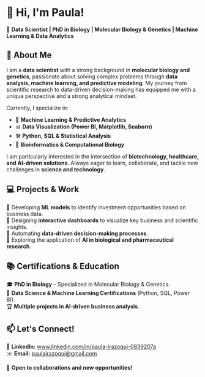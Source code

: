 # 👋 Hi, I'm Paula!  
🔬 **Data Scientist | PhD in Biology | Molecular Biology & Genetics | Machine Learning & Data Analytics**  

## 🚀 About Me  
I am a **data scientist** with a strong background in **molecular biology and genetics**, passionate about solving complex problems through **data analysis, machine learning, and predictive modeling**. My journey from scientific research to data-driven decision-making has equipped me with a unique perspective and a strong analytical mindset.  

Currently, I specialize in:  
- 🧠 **Machine Learning & Predictive Analytics**  
- 📊 **Data Visualization (Power BI, Matplotlib, Seaborn)**  
- 🛠 **Python, SQL & Statistical Analysis**  
- 🔬 **Bioinformatics & Computational Biology**  

I am particularly interested in the intersection of **biotechnology, healthcare, and AI-driven solutions**. Always eager to learn, collaborate, and tackle new challenges in **science and technology**.  

## 💻 Projects & Work  
🔹 Developing **ML models** to identify investment opportunities based on business data.  
🔹 Designing **interactive dashboards** to visualize key business and scientific insights.  
🔹 Automating **data-driven decision-making processes**.  
🔹 Exploring the application of **AI in biological and pharmaceutical research**.  

## 📚 Certifications & Education  
🎓 **PhD in Biology** – Specialized in Molecular Biology & Genetics.  
📜 **Data Science & Machine Learning Certifications** (Python, SQL, Power BI).  
🏆 **Multiple projects in AI-driven business analysis**.  

## 📫 Let's Connect!  
💼 **LinkedIn:** www.linkedin.com/in/paula-irazoqui-0839207a<br>
✉️ **Email:** paulairazoqui@gmail.com<br>

🚀 **Open to collaborations and new opportunities!**  
